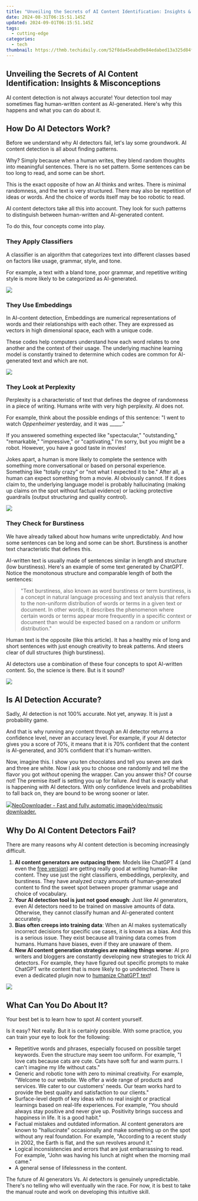 ```yaml
---
title: "Unveiling the Secrets of AI Content Identification: Insights & Misconceptions"
date: 2024-08-31T06:15:51.145Z
updated: 2024-09-01T06:15:51.145Z
tags:
  - cutting-edge
categories:
  - tech
thumbnail: https://thmb.techidaily.com/52f8da45eabd9e84edabed13a325d84ff2b39dca8fb87ff4960ee8bff73c07e4.jpg
---
```


## Unveiling the Secrets of AI Content Identification: Insights & Misconceptions

AI content detection is not always accurate! Your detection tool may sometimes flag human-written content as AI-generated. Here's why this happens and what you can do about it.

##  How Do AI Detectors Work?

 Before we understand why AI detectors fail, let's lay some groundwork. AI content detection is all about finding patterns.

 Why? Simply because when a human writes, they blend random thoughts into meaningful sentences. There is no set pattern. Some sentences can be too long to read, and some can be short.

 This is the exact opposite of how an AI thinks and writes. There is minimal randomness, and the text is very structured. There may also be repetition of ideas or words. And the choice of words itself may be too robotic to read.

 AI content detectors take all this into account. They look for such patterns to distinguish between human-written and AI-generated content.

 To do this, four concepts come into play.

###  They Apply Classifiers

 A classifier is an algorithm that categorizes text into different classes based on factors like usage, grammar, style, and tone.

 For example, a text with a bland tone, poor grammar, and repetitive writing style is more likely to be categorized as AI-generated.

<!-- affiliate ads begin -->
<a href="https://store.massmailsoftware.com/order/checkout.php?PRODS=1095219&QTY=1&AFFILIATE=108875&CART=1"><img src="https://secure.avangate.com/images/merchant/dc87c13749315c7217cdc4ac692e704c/banera_for_partners-20_%281%29.jpg" border="0"></a>
<!-- affiliate ads end -->
###  They Use Embeddings

 In AI-content detection, Embeddings are numerical representations of words and their relationships with each other. They are expressed as vectors in high dimensional space, each with a unique code.

 These codes help computers understand how each word relates to one another and the context of their usage. The underlying machine learning model is constantly trained to determine which codes are common for AI-generated text and which are not.

<!-- affiliate ads begin -->
<a href="https://shop.copernic.com/order/checkout.php?PRODS=41033091&QTY=1&AFFILIATE=108875&CART=1"><img src="https://secure.2checkout.com/images/merchant/8d30aa96e72440759f74bd2306c1fa3d/Copernic-2023-Affiliate-728x90-Advanced.png" border="0"></a>
<!-- affiliate ads end -->
###  They Look at Perplexity

 Perplexity is a characteristic of text that defines the degree of randomness in a piece of writing. Humans write with very high perplexity. AI does not.

 For example, think about the possible endings of this sentence: "I went to watch _Oppenheimer_ yesterday, and it was \_\_\_\_\_."

 If you answered something expected like "spectacular," "outstanding," "remarkable," "impressive," or "captivating," I'm sorry, but you might be a robot. However, you have a good taste in movies!

 Jokes apart, a human is more likely to complete the sentence with something more conversational or based on personal experience. Something like "totally crazy" or "not what I expected it to be." After all, a human can expect something from a movie. AI obviously cannot. If it does claim to, the underlying language model is probably hallucinating (making up claims on the spot without factual evidence) or lacking protective guardrails (output structuring and quality control).

<!-- affiliate ads begin -->
<a href="https://secure.2checkout.com/order/checkout.php?PRODS=33729450&QTY=1&AFFILIATE=108875&CART=1"><img src="https://secure.avangate.com/images/merchant/7f687767ccf20fcea1c9dc4a5adc2326/Digisigner_banner_728_x_90_color_version.png" border="0"></a>
<!-- affiliate ads end -->
###  They Check for Burstiness

 We have already talked about how humans write unpredictably. And how some sentences can be long and some can be short. Burstiness is another text characteristic that defines this.

 AI-written text is usually made of sentences similar in length and structure (low burstiness). Here's an example of some text generated by ChatGPT. Notice the monotonous structure and comparable length of both the sentences:

> "Text burstiness, also known as word burstiness or term burstiness, is a concept in natural language processing and text analysis that refers to the non-uniform distribution of words or terms in a given text or document. In other words, it describes the phenomenon where certain words or terms appear more frequently in a specific context or document than would be expected based on a random or uniform distribution."

 Human text is the opposite (like this article). It has a healthy mix of long and short sentences with just enough creativity to break patterns. And steers clear of dull structures (high burstiness).

 AI detectors use a combination of these four concepts to spot AI-written content. So, the science is there. But is it sound?

<!-- affiliate ads begin -->
<a href="https://store.movavi.com/affiliate.php?ACCOUNT=MOVAVI&AFFILIATE=108875&PATH=https%3A%2F%2Fwww.movavi.com%3FAFFILIATE%3D108875%26RESOURCE%3DBanner%2B728x90"><img src="https://mcusercontent.com/0885a03ded3d480dca9287f12/images/2e76fe6a-3010-1b37-7846-f34ff9c6b4ca.png" border="0"></a>
<!-- affiliate ads end -->
##  Is AI Detection Accurate?

 Sadly, AI detection is not 100% accurate. Not yet, anyway. It is just a probability game.

 And that is why running any content through an AI detector returns a confidence level, never an accuracy level. For example, if your AI detector gives you a score of 70%, it means that it is 70% confident that the content is AI-generated, and 30% confident that it's human-written.

 Now, imagine this. I show you ten chocolates and tell you seven are dark and three are white. Now I ask you to choose one randomly and tell me the flavor you got _without_ opening the wrapper. Can you answer this? Of course not! The premise itself is setting you up for failure. And that is exactly what is happening with AI detectors. With only confidence levels and probabilities to fall back on, they are bound to be wrong sooner or later.

<!-- affiliate ads begin -->
<a href="https://secure.2checkout.com/order/checkout.php?PRODS=4559731&QTY=1&AFFILIATE=108875&CART=1"><img src="http://www.neowise.com/images/nd-ss-w200.jpg" border="0">NeoDownloader - Fast and fully automatic image/video/music downloader. </a>
<!-- affiliate ads end -->
##  Why Do AI Content Detectors Fail?

 There are many reasons why AI content detection is becoming increasingly difficult.

1. **AI content generators are outpacing them**: Models like ChatGPT 4 (and even the [free version](https://location-social.techidaily.com/in-2024-why-your-whatsapp-location-is-not-updating-and-how-to-fix-on-samsung-galaxy-m14-4g-drfone-by-drfone-virtual-android/)) are getting really good at writing human-like content. They use just the right classifiers, embeddings, perplexity, and burstiness. They have analyzed crazy amounts of human-generated content to find the sweet spot between proper grammar usage and choice of vocabulary.
2. **Your AI detection tool is just not good enough**: Just like AI generators, even AI detectors need to be trained on massive amounts of data. Otherwise, they cannot classify human and AI-generated content accurately.
3. **Bias often creeps into training data**: When an AI makes systematically incorrect decisions for specific use cases, it is known as a bias. And this is a serious issue. They exist because all training data comes from humans. Humans have biases, even if they are unaware of them.
4. **New AI content generation strategies are making things worse**: AI pro writers and bloggers are constantly developing new strategies to trick AI detectors. For example, they have figured out specific prompts to make ChatGPT write content that is more likely to go undetected. There is even a dedicated plugin now to [humanize ChatGPT text](https://tech-recovery.techidaily.com/decoding-the-mystery-is-it-just-your-setup-or-actually-a-battlenet-outage/)!

<!-- affiliate ads begin -->
<a href="https://shop.copernic.com/order/checkout.php?PRODS=41033101&QTY=1&AFFILIATE=108875&CART=1"><img src="https://secure.2checkout.com/images/merchant/8d30aa96e72440759f74bd2306c1fa3d/Copernic-2023-Affiliate-728x90-Elite.png" border="0"></a>
<!-- affiliate ads end -->
##  What Can You Do About It?

 Your best bet is to learn how to spot AI content yourself.

 Is it easy? Not really. But it is certainly possible. With some practice, you can train your eye to look for the following:

* Repetitive words and phrases, especially focused on possible target keywords. Even the structure may seem too uniform. For example, "I love cats because cats are cute. Cats have soft fur and warm purrs. I can't imagine my life without cats."
* Generic and robotic tone with zero to minimal creativity. For example, "Welcome to our website. We offer a wide range of products and services. We cater to our customers' needs. Our team works hard to provide the best quality and satisfaction to our clients."
* Surface-level depth of key ideas with no real insight or practical learnings based on real-life experiences. For example, "You should always stay positive and never give up. Positivity brings success and happiness in life. It is a good habit."
* Factual mistakes and outdated information. AI content generators are known to "hallucinate" occasionally and make something up on the spot without any real foundation. For example, "According to a recent study in 2002, the Earth is flat, and the sun revolves around it."
* Logical inconsistencies and errors that are just embarrassing to read. For example, "John was having his lunch at night when the morning mail came."
* A general sense of lifelessness in the content.

 The future of AI generators Vs. AI detectors is genuinely unpredictable. There's no telling who will eventually win the race. For now, it is best to take the manual route and work on developing this intuitive skill.

<ins class="adsbygoogle"
     style="display:block"
     data-ad-format="autorelaxed"
     data-ad-client="ca-pub-7571918770474297"
     data-ad-slot="1223367746"></ins>



<ins class="adsbygoogle"
     style="display:block"
     data-ad-client="ca-pub-7571918770474297"
     data-ad-slot="8358498916"
     data-ad-format="auto"
     data-full-width-responsive="true"></ins>


